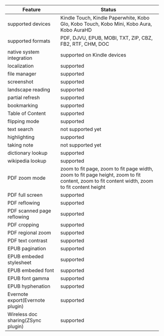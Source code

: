| Feature |  Status  |
| ------ | ------ |
|  supported devices  |  Kindle Touch, Kindle Paperwhite, Kobo Glo, Kobo Touch, Kobo Mini, Kobo Aura, Kobo AuraHD  |
|  supported formats  |  PDF, DJVU, EPUB, MOBI, TXT, ZIP, CBZ, FB2, RTF, CHM, DOC  |
| native system integration | supported on Kindle devices |
| localization | supported |
| file manager | supported |
| screenshot | supported |
| landscape reading | supported |
| partial refresh | supported |
| bookmarking | supported |
| Table of Content | supported |
| flipping mode | supported |
| text search | not supported yet |
| highlighting | supported |
| taking note | not supported yet |
| dictionary lookup | supported |
| wikipedia lookup | supported |
| PDF zoom mode | zoom to fit page, zoom to fit page width, zoom to fit page height, zoom to fit content, zoom to fit content width, zoom to fit content height|
| PDF full screen | supported |
| PDF reflowing | supported |
| PDF scanned page reflowing | supported |
| PDF cropping | supported |
| PDF regional zoom | supported |
| PDF text contrast | supported |
| EPUB pagination | supported |
| EPUB embeded stylesheet | supported |
| EPUB embeded font | supported |
| EPUB font gamma | supported |
| EPUB hyphenation | supported |
| Evernote export(Evernote plugin) | supported |
| Wireless doc sharing(ZSync plugin) | supported |